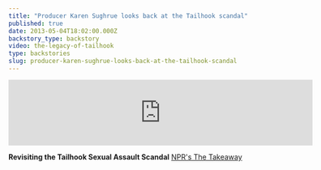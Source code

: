 ```yaml
---
title: "Producer Karen Sughrue looks back at the Tailhook scandal"
published: true
date: 2013-05-04T18:02:00.000Z
backstory_type: backstory
video: the-legacy-of-tailhook
type: backstories
slug: producer-karen-sughrue-looks-back-at-the-tailhook-scandal
---
```

<iframe width="600" height="130" frameborder="0" scrolling="no" src="https://www.wnyc.org/widgets/ondemand_player/takeaway/#file=%2Faudio%2Fxspf%2F293511%2F"></iframe>

**Revisiting the Tailhook Sexual Assault Scandal**
[NPR's The Takeaway](http://www.thetakeaway.org/story/293511-what-tailhook-scandal/)
